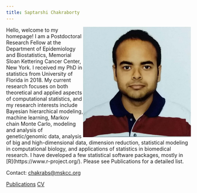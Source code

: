 ```yaml
---
title: Saptarshi Chakraborty
---
```


<img src="profilepic.jpg" height="300" align="right" />
Hello, welcome to my homepage!  I am a Postdoctoral Research Fellow at the Department of Epidemiology and Biostatistics, Memorial Sloan Kettering Cancer Center, New York. I received my PhD in statistics from University of Florida in 2018. My current research focuses on both theoretical and applied aspects of computational statistics, and my research interests include Bayesian hierarchical modeling, machine learning, Markov chain Monte Carlo, modeling and analysis of genetic/genomic data, analysis of big and high-dimensional data, dimension reduction, statistical modeling in computational biology, and applications of statistics in biomedical research. I have developed a few statistical software packages, mostly in [R](https://www.r-project.org/). Please see Publications for a detailed list.





Contact: chakrabs@mskcc.org



[Publications](publications.md) [CV](CV2019.pdf)